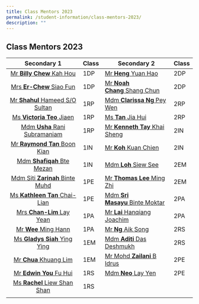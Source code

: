 ```yaml
---
title: Class Mentors 2023
permalink: /student-information/class-mentors-2023/
description: ""
---
```

## Class Mentors 2023

| Secondary 1  | Class  | Secondary 2  | Class  |
|:-:|---|---|---|
| [Mr **Billy Chew** Kah Hou](mailto:chew_kah_hou@schools.gov.sg)  | 1DP  | [Mr **Heng** Yuan Hao](mailto:heng_yuan_hao@schools.gov.sg)  | 2DP  |
| [Mrs **Er-Chew** Siao Fun](mailto:chew_siao_fun@schools.gov.sg)  | 1DP  | [Mr **Noah Chang** Shang Chun](mailto:chang_shang_chun_noah@schools.gov.sg)  | 2DP  |
| [Mr **Shahul** Hameed S/O Sultan](mailto:shahul_hameed_sultan@schools.gov.sg)  | 1RP  | [Mdm **Clarissa Ng** Pey Wen](mailto:clarissa_ng_pey_wen@schools.gov.sg)  | 2RP  |
| [Ms **Victoria Teo** Jiaen](mailto:teo_jiaen@schools.gov.sg)  | 1RP  | [Ms **Tan** Jia Hui](mailto:tan_jia_hui_b@schools.gov.sg)  | 2RP  |
| [Mdm **Usha** Rani Subramaniam](mailto:usha_rani_subramaniam@schools.gov.sg)  | 1RP  | [Mr **Kenneth Tay** Khai Sheng](mailto:tay_khai_sheng_kenneth@schools.gov.sg)  | 2IN  |
| [Mr **Raymond Tan** Boon Kian](mailto:raymond_tan_boon_kian@schools.gov.sg)  | 1IN  | [Mr **Koh** Kuan Chien](mailto:koh_kuan_chien@schools.gov.sg)  | 2IN  |
| [Mdm **Shafiqah** Bte Mezan](mailto:shafiqah_mezan@schools.gov.sg)  | 1IN  | [Mdm **Loh** Siew See](mailto:loh_siew_see@schools.gov.sg)  |  2EM |
| [Mdm Siti **Zarinah** Binte Muhd](mailto:siti_zarinah_muhammad@schools.gov.sg)  | 1PE  |  [Mr **Thomas Lee** Ming Zhi](mailto:thomas_lee_ming_zhi_a@schools.gov.sg) | 2EM  |
| [Ms **Kathleen Tan** Chai-Lian](mailto:tan_chai-lian_kathleen@schools.gov.sg)  | 1PE  | [Mdm **Sri Masayu** Binte Moktar](mailto:sri_masayu_moktar@schools.gov.sg)  | 2PA  |
| [Mrs **Chan-Lim** Lay Yean](mailto:lim_lay_yean@schools.gov.sg)  | 1PA  | [Mr **Lai** Hanqiang Joachim](mailto:lai_hanqiang_joachim@schools.gov.sg)  |  2PA |
| [Mr **Wee** Ming Hann](mailto:wee_ming_hann@schools.gov.sg)  | 1PA  |  [Mr **Ng** Aik Song](mailto:ng_aik_song@schools.gov.sg) | 2RS  |
| [Ms **Gladys Siah** Ying Ying](mailto:gladys_siah_ying_ying@schools.gov.sg)  | 1EM  | [Mdm **Aditi** Das Deshmukh](mailto:aditi_das_deshmukh@schools.gov.sg)  | 2RS  |
| [Mr **Chua** Khuang Lim](mailto:chua_khuang_lim@schools.gov.sg)  | 1EM  | [Mr Mohd **Zailani** B Idrus](mailto:mohd_zailani_b_idrus@schools.gov.sg)  | 2PE  |
| [Mr **Edwin You** Fu Hui](mailto:you_fu_hui@schools.gov.sg)  | 1RS  | [Mdm **Neo** Lay Yen](mailto:neo_lay_yen@schools.gov.sg)  | 2PE  |
| [Ms **Rachel** Liew Shan Shan](mailto:liew_shan_shan@schools.gov.sg)  | 1RS  |   |   |
|   |   |   |   |